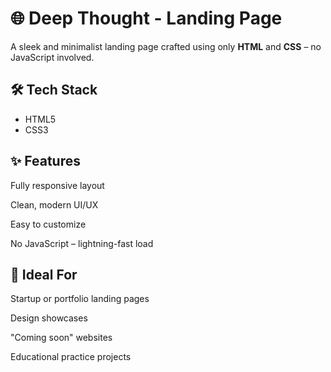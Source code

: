 # 🌐 Deep Thought - Landing Page

A sleek and minimalist landing page crafted using only **HTML** and **CSS** – no JavaScript involved.


## 🛠️ Tech Stack

- HTML5  
- CSS3

## ✨ Features
Fully responsive layout

Clean, modern UI/UX

Easy to customize

No JavaScript – lightning-fast load

## 🧠 Ideal For
Startup or portfolio landing pages

Design showcases

"Coming soon" websites

Educational practice projects


